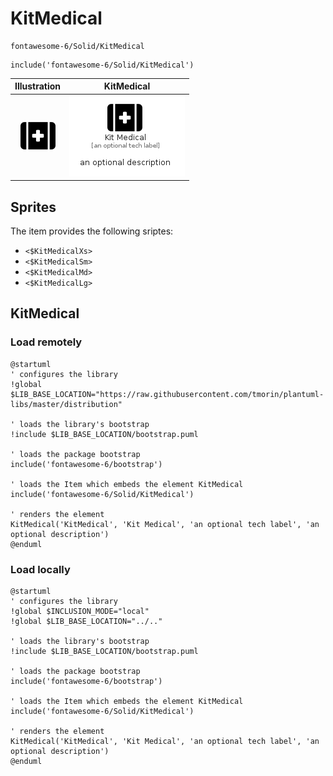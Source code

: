 # KitMedical


```text
fontawesome-6/Solid/KitMedical
```

```text
include('fontawesome-6/Solid/KitMedical')
```



| Illustration | KitMedical |
| :---: | :---: |
| ![illustration for Illustration](../../fontawesome-6/Solid/KitMedical.png) | ![illustration for KitMedical](../../fontawesome-6/Solid/KitMedical.Local.png) |



## Sprites
The item provides the following sriptes:

- `<$KitMedicalXs>`
- `<$KitMedicalSm>`
- `<$KitMedicalMd>`
- `<$KitMedicalLg>`





## KitMedical

### Load remotely
```plantuml
@startuml
' configures the library
!global $LIB_BASE_LOCATION="https://raw.githubusercontent.com/tmorin/plantuml-libs/master/distribution"

' loads the library's bootstrap
!include $LIB_BASE_LOCATION/bootstrap.puml

' loads the package bootstrap
include('fontawesome-6/bootstrap')

' loads the Item which embeds the element KitMedical
include('fontawesome-6/Solid/KitMedical')

' renders the element
KitMedical('KitMedical', 'Kit Medical', 'an optional tech label', 'an optional description')
@enduml
```

### Load locally
```plantuml
@startuml
' configures the library
!global $INCLUSION_MODE="local"
!global $LIB_BASE_LOCATION="../.."

' loads the library's bootstrap
!include $LIB_BASE_LOCATION/bootstrap.puml

' loads the package bootstrap
include('fontawesome-6/bootstrap')

' loads the Item which embeds the element KitMedical
include('fontawesome-6/Solid/KitMedical')

' renders the element
KitMedical('KitMedical', 'Kit Medical', 'an optional tech label', 'an optional description')
@enduml
```

